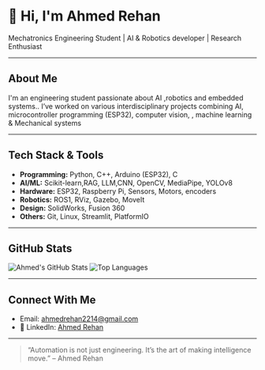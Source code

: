 # 👋 Hi, I'm Ahmed Rehan

 Mechatronics Engineering Student |  AI & Robotics developer |  Research Enthusiast

---

##  About Me

I'm an engineering student passionate about AI ,robotics and embedded systems.. I’ve worked on various interdisciplinary projects combining AI, microcontroller programming (ESP32), computer vision, , machine learning & Mechanical systems




---

##  Tech Stack & Tools

- **Programming:** Python, C++, Arduino (ESP32), C
- **AI/ML:** Scikit-learn,RAG, LLM,CNN, OpenCV, MediaPipe, YOLOv8
- **Hardware:** ESP32, Raspberry Pi, Sensors, Motors, encoders
- **Robotics:** ROS1, RViz, Gazebo, MoveIt
- **Design:** SolidWorks, Fusion 360
- **Others:** Git, Linux, Streamlit, PlatformIO

---

##  GitHub Stats

![Ahmed's GitHub Stats](https://github-readme-stats.vercel.app/api?username=AhmedRehaan1&show_icons=true&count_private=true&v=3)
![Top Languages](https://github-readme-stats.vercel.app/api/top-langs/?username=AhmedRehaan1&layout=compact&langs_count=10&theme=tokyonight&v=2)

---

##  Connect With Me

-  Email: ahmedrehan2214@gmail.com  
- 💼 LinkedIn: [Ahmed Rehan](https://www.linkedin.com/in/ahmed-rehan-080604267/)

---

> “Automation is not just engineering. It’s the art of making intelligence move.” – Ahmed Rehan
